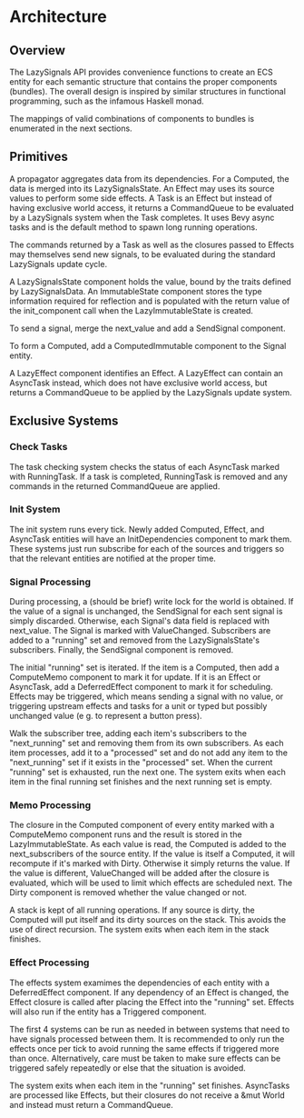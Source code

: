 # Architecture

## Overview

The LazySignals API provides convenience functions to create an ECS entity for
each semantic structure that contains the proper components (bundles). The overall design is
inspired by similar structures in functional programming, such as the infamous Haskell monad.

The mappings of valid combinations of components to bundles is enumerated in the next sections.

## Primitives

A propagator aggregates data from its dependencies. For a Computed, the data is merged into its
LazySignalsState. An Effect may uses its source values to perform some side effects. A Task is an
Effect but instead of having exclusive world access, it returns a CommandQueue to be evaluated by a
LazySignals system when the Task completes. It uses Bevy async tasks and is the default method to
spawn long running operations.

The commands returned by a Task as well as the closures passed to Effects may
themselves send new signals, to be evaluated during the standard LazySignals update cycle.

A LazySignalsState component holds the value, bound by the traits defined by LazySignalsData. An
ImmutableState component stores the type information required for reflection and is populated with
the return value of the init_component call when the LazyImmutableState is created.

To send a signal, merge the next_value and add a SendSignal component.

To form a Computed, add a ComputedImmutable component to the Signal entity.

A LazyEffect component identifies an Effect. A LazyEffect can contain an AsyncTask instead, which
does not have exclusive world access, but returns a CommandQueue to be applied by the LazySignals
update system.

## Exclusive Systems

### Check Tasks

The task checking system checks the status of each AsyncTask marked with RunningTask. If a task is
completed, RunningTask is removed and any commands in the returned CommandQueue are applied.

### Init System

The init system runs every tick. Newly added Computed, Effect, and AsyncTask entities will have an
InitDependencies component to mark them. These systems just run subscribe for each of the sources
and triggers so that the relevant entities are notified at the proper time.

### Signal Processing

During processing, a (should be brief) write lock for the world is obtained. If the value of a
signal is unchanged, the SendSignal for each sent signal is simply discarded. Otherwise, each
Signal's data field is replaced with next_value. The Signal is marked with ValueChanged.
Subscribers are added to a "running" set and removed from the LazySignalsState's subscribers.
Finally, the SendSignal component is removed.

The initial "running" set is iterated. If the item is a Computed, then add a ComputeMemo component
to mark it for update. If it is an Effect or AsyncTask, add a DeferredEffect component to mark it
for scheduling. Effects may be triggered, which means sending a signal with no value, or triggering
upstream effects and tasks for a unit or typed but possibly unchanged value (e g. to represent a
button press).

Walk the subscriber tree, adding each item's subscribers to the "next_running" set and removing
them from its own subscribers. As each item processes, add it to a "processed" set and do not add
any item to the "next_running" set if it exists in the "processed" set. When the current "running"
set is exhausted, run the next one. The system exits when each item in the final running set
finishes and the next running set is empty.

### Memo Processing

The closure in the Computed component of every entity marked with a ComputeMemo component runs and
the result is stored in the LazyImmutableState. As each value is read, the Computed is added to the
next_subscribers of the source entity. If the value is itself a Computed, it will recompute if it's
marked with Dirty. Otherwise it simply returns the value. If the value is different, ValueChanged
will be added after the closure is evaluated, which will be used to limit which effects are
scheduled next. The Dirty component is removed whether the value changed or not.

A stack is kept of all running operations. If any source is dirty, the Computed will put itself and
its dirty sources on the stack. This avoids the use of direct recursion. The system exits when each item
in the stack finishes.

### Effect Processing

The effects system examimes the dependencies of each entity with a DeferredEffect component. If any
dependency of an Effect is changed, the Effect closure is called after placing the Effect into the
"running" set. Effects will also run if the entity has a Triggered component.

The first 4 systems can be run as needed in between systems that need to have signals processed
between them. It is recommended to only run the effects once per tick to avoid running the same
effects if triggered more than once. Alternatively, care must be taken to make sure effects can be
triggered safely repeatedly or else that the situation is avoided.

The system exits when each item in the "running" set finishes. AsyncTasks are processed like
Effects, but their closures do not receive a &mut World and instead must return a CommandQueue.
